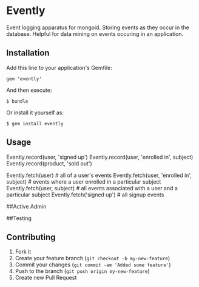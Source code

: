 # Evently

  Event logging apparatus for mongoid. Storing events as they occur in the database. Helpful for data mining on events occuring in an application.

## Installation

Add this line to your application's Gemfile:

    gem 'evently'

And then execute:

    $ bundle

Or install it yourself as:

    $ gem install evently

## Usage

  Evently.record(user, 'signed up')
  Evently.record(user, 'enrolled in', subject)
  Evently.record(product, 'sold out')

  Evently.fetch(user)                               # all of a user's events
  Evently.fetch(user, 'enrolled in', subject)       # events where a user enrolled in a particular subject
  Evently.fetch(user, subject)                      # all events associated with a user and a particular subject
  Evently.fetch('signed up')                        # all signup events

##Active Admin


##Testing


## Contributing

1. Fork it
2. Create your feature branch (`git checkout -b my-new-feature`)
3. Commit your changes (`git commit -am 'Added some feature'`)
4. Push to the branch (`git push origin my-new-feature`)
5. Create new Pull Request
